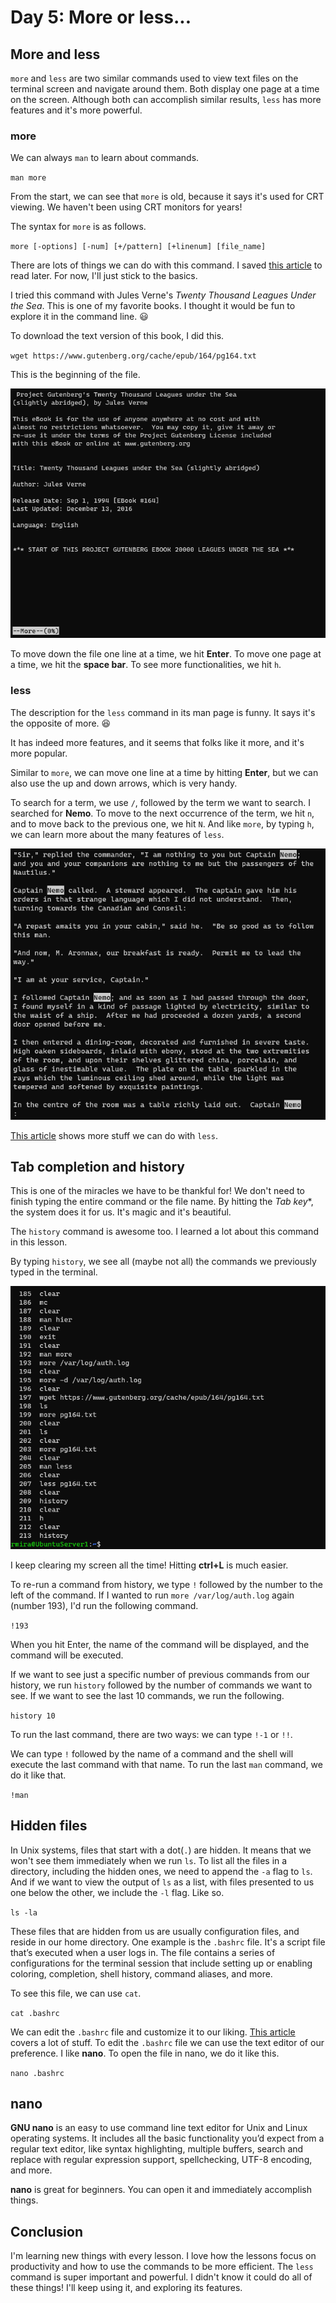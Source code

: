 # Day 5: More or less...

## More and less

`more` and `less` are two similar commands used to view text files on the terminal screen and navigate around them. Both display one page at a time on the screen. Although both can accomplish similar results, `less` has more features and it's more powerful.

### more

We can always `man` to learn about commands.

`man more`

From the start, we can see that `more` is old, because it says it's used for CRT viewing. We haven't been using CRT monitors for years!

The syntax for `more` is as follows.

`more [-options] [-num] [+/pattern] [+linenum] [file_name]`

There are lots of things we can do with this command. I saved [this article](https://www.geeksforgeeks.org/more-command-in-linux-with-examples/) to read later. For now, I'll just stick to the basics.

I tried this command with Jules Verne's *Twenty Thousand Leagues Under the Sea*. This is one of my favorite books. I thought it would be fun to explore it in the command line. :smiley:

To download the text version of this book, I did this.

`wget https://www.gutenberg.org/cache/epub/164/pg164.txt`

This is the beginning of the file.

![Twenty Thousand Leagues Under the Sea](media/day5_more_verne.png)

To move down the file one line at a time, we hit **Enter**. To move one page at a time, we hit the **space bar**. To see more functionalities, we hit `h`.

### less

The description for the `less` command in its man page is funny. It says it's the opposite of more. :laughing:

It has indeed more features, and it seems that folks like it more, and it's more popular.

Similar to `more`, we can move one line at a time by hitting **Enter**, but we can also use the up and down arrows, which is very handy.

To search for a term, we use `/`, followed by the term we want to search. I searched for **Nemo**. To move to the next occurrence of the term, we hit `n`, and to move back to the previous one, we hit `N`. And like `more`, by typing `h`, we can learn more about the many features of `less`.

![Nemo](media/day5_lessnemo.png)

[This article](https://www.thegeekstuff.com/2010/02/unix-less-command-10-tips-for-effective-navigation/) shows more stuff we can do with `less`.

## Tab completion and history

This is one of the miracles we have to be thankful for! We don't need to finish typing the entire command or the file name. By hitting the *Tab key**, the system does it for us. It's magic and it's beautiful.

The `history` command is awesome too. I learned a lot about this command in this lesson.

By typing `history`, we see all (maybe not all) the commands we previously typed in the terminal.

![history](media/day5_history.png)

I keep clearing my screen all the time! Hitting **ctrl+L** is much easier.

To re-run a command from history, we type `!` followed by the number to the left of the command. If I wanted to run `more /var/log/auth.log` again (number 193), I'd run the following command.

`!193`

When you hit Enter, the name of the command will be displayed, and the command will be executed.

If we want to see just a specific number of previous commands from our history, we run `history` followed by the number of commands we want to see. If we want to see the last 10 commands, we run the following.

`history 10`

To run the last command, there are two ways: we can type `!-1` or `!!`.

We can type `!` followed by the name of a command and the shell will execute the last command with that name. To run the last `man` command, we do it like that.

`!man`

## Hidden files

In Unix systems, files that start with a dot(`.`) are hidden. It means that we won't see them immediately when we run `ls`. To list all the files in a directory, including the hidden ones, we need to append the `-a` flag to `ls`. And if we want to view the output of `ls` as a list, with files presented to us one below the other, we include the `-l` flag. Like so.

`ls -la`

These files that are hidden from us are usually configuration files, and reside in our home directory. One example is the `.bashrc` file. It's a script file that’s executed when a user logs in. The file contains a series of configurations for the terminal session that include setting up or enabling coloring, completion, shell history, command aliases, and more.

To see this file, we can use `cat`.

`cat .bashrc`

We can edit the `.bashrc` file and customize it to our liking. [This article](https://www.journaldev.com/41479/bashrc-file-in-linux) covers a lot of stuff. To edit the `.bashrc` file we can use the text editor of our preference. I like **nano**. To open the file in nano, we do it like this.

`nano .bashrc`

## nano

**GNU nano** is an easy to use command line text editor for Unix and Linux operating systems. It includes all the basic functionality you’d expect from a regular text editor, like syntax highlighting, multiple buffers, search and replace with regular expression support, spellchecking, UTF-8 encoding, and more.

**nano** is great for beginners. You can open it and immediately accomplish things.

## Conclusion

I'm learning new things with every lesson. I love how the lessons focus on productivity and how to use the commands to be more efficient. The `less` command is super important and powerful. I didn't know it could do all of these things! I'll keep using it, and exploring its features.